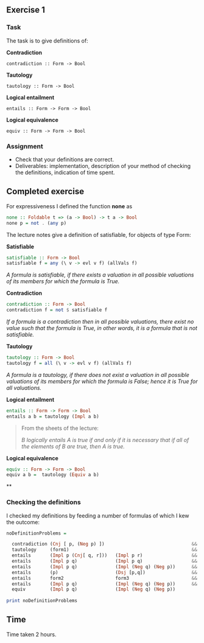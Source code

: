 ## Exercise 1 ##

### Task ###

The task is to give definitions of:

**Contradiction** 

```contradiction :: Form -> Bool```

**Tautology**

```tautology :: Form -> Bool```

**Logical entailment**

```entails :: Form -> Form -> Bool```

**Logical equivalence**

``` 
equiv :: Form -> Form -> Bool 
```

### Assignment ###

- Check that your definitions are correct.
- Deliverables: implementation, description of your method of checking the definitions, indication of time spent.

## Completed exercise ##

For expressiveness I defined the function **none** as

```haskell
none :: Foldable t => (a -> Bool) -> t a -> Bool
none p = not . (any p)
```

The lecture notes give a definition of satisfiable, for objects of type Form:

**Satisfiable** 

```haskell
satisfiable :: Form -> Bool
satisfiable f = any (\ v -> evl v f) (allVals f)
```

*A formula is satisfiable, if there exists a valuation in all possible valuations of its members for which the formula is True.*

**Contradiction** 

```haskell
contradiction :: Form -> Bool
contradiction f = not $ satisfiable f
```

*If a formula is a contradiction then in all possible valuations, there exist no value such that the formula is True, in other words, it is a formula that is not satisfiable.*

**Tautology**

```Haskell
tautology :: Form -> Bool
tautology f = all (\ v -> evl v f) (allVals f)
```

*A formula is a tautology, if there does not exist a valuation in all possible valuations of its members for which the formula is False; hence it is True for all valuations.*

**Logical entailment**

```haskell
entails :: Form -> Form -> Bool
entails a b = tautology (Impl a b)
```

> From the sheets of the lecture:
> 
> *B logically entails A is true if and only if it is necessary that if all of the elements of B are true, then A is true.*
> 

**Logical equivalence**

```haskell
equiv :: Form -> Form -> Bool
equiv a b =  tautology (Equiv a b)
```
**

### Checking the definitions ###

I checked my definitions by feeding a number of formulas of which I kew the outcome:

```haskell
noDefinitionProblems =

  contradiction (Cnj [ p, (Neg p) ])                                &&
  tautology     (form1)                                             &&
  entails       (Impl p (Cnj[ q, r]))   (Impl p r)                  &&
  entails       (Impl p q)              (Impl p q)                  &&
  entails       (Impl p q)              (Impl (Neg q) (Neg p))      &&
  entails       (p)                     (Dsj [p,q])                 &&
  entails       form2                   form3                       &&
  entails       (Impl p q)              (Impl (Neg q) (Neg p))      &&
  equiv         (Impl p q)              (Impl (Neg q) (Neg p))      
  
print noDefinitionProblems

```

## Time ##


Time taken 2 hours.


